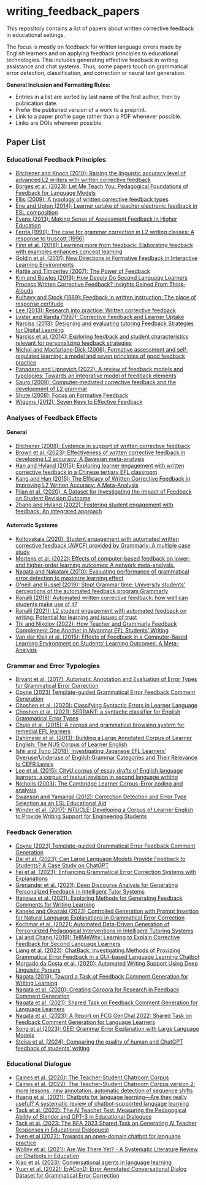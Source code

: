 # writing_feedback_papers

This repository contains a list of papers about written corrective feedback in educational settings.

The focus is mostly on feedback for written language errors made by English learners and on applying feedback principles to educational technologies. This includes generating effective feedback in writing assistance and chat systems. Thus, some papers touch on grammatical error detection, classification, and correction or neural text generation.

**General Inclusion and Formatting Rules:**

* Entries in a list are sorted by last name of the first author, then by publication date.
* Prefer the published version of a work to a preprint.
* Link to a paper profile page rather than a PDF whenever possible.
* Links are DOIs whenever possible.

## Paper List

### Educational Feedback Principles

* [Bitchener and Knoch (2010): Raising the linguistic accuracy level of advanced L2 writers with written corrective feedback](https://doi.org/10.1016/j.jslw.2010.10.002)
* [Borges et al. (2023): Let Me Teach You: Pedagogical Foundations of Feedback for Language Models](https://arxiv.org/abs/2307.00279)
* [Ellis (2009): A typology of written corrective feedback types](https://doi.org/10.1093/elt/ccn023)
* [Ene and Upton (2014): Learner uptake of teacher electronic feedback in ESL composition](https://doi.org/10.1016/j.system.2014.07.011)
* [Evans (2013): Making Sense of Assessment Feedback in Higher Education](https://doi.org/10.3102/0034654312474350)
* [Ferria (1999): The case for grammar correction in L2 writing classes: A response to truscott (1996)](https://doi.org/10.1016/S1060-3743(99)80110-6)
* [Finn et al. (2018): Learning more from feedback: Elaborating feedback with examples enhances concept learning](https://doi.org/10.1016/j.learninstruc.2017.08.007)
* [Goldin et al. (2017): New Directions in Formative Feedback in Interactive Learning Environments](https://doi.org/10.1007/s40593-016-0135-7)
* [Hattie and Timperley (2007): The Power of Feedback](https://doi.org/10.3102/003465430298487)
* [Kim and Bowles (2019): How Deeply Do Second Language Learners Process Written Corrective Feedback? Insights Gained From Think-Alouds](https://doi.org/10.1002/tesq.522)
* [Kulhavy and Stock (1989): Feedback in written instruction: The place of response certitude](https://doi.org/10.1007/BF01320096)
* [Lee (2013): Research into practice: Written corrective feedback](https://doi.org/10.1017/S0261444812000390)
* [Lyster and Randa (1997): Corrective Feedback and Learner Uptake](https://doi.org/10.1017/S0272263197001034)
* [Narciss (2013): Designing and evaluating tutoring Feedback Strategies for Digital Learning](https://eric.ed.gov/?id=EJ1013726)
* [Narciss et al. (2014): Exploring feedback and student characteristics relevant for personalizing feedback strategies](https://doi.org/10.1016/j.compedu.2013.09.011)
* [Nichol and Macfarlane‐Dick (2006): Formative assessment and self‐regulated learning: a model and seven principles of good feedback practice](https://doi.org/10.1080/03075070600572090)
* [Panadero and Lipnevich (2022): A review of feedback models and typologies: Towards an integrative model of feedback elements](https://doi.org/10.1016/j.edurev.2021.100416)
* [Sauro (2009): Computer-mediated corrective feedback and the development of L2 grammar](http://dx.doi.org/10125/44170)
* [Shute (2008): Focus on Formative Feedback](https://doi.org/10.,/0034654307313795)
* [Wiggins (2012): Seven Keys to Effective Feedback](https://eric.ed.gov/?id=EJ1002434)

### Analyses of Feedback Effects

#### General

* [Bitchener (2008): Evidence in support of written corrective feedback](https://doi.org/10.1016/j.jslw.2007.11.004)
* [Brown et al. (2023): Effectiveness of written corrective feedback in developing L2 accuracy: A Bayesian meta-analysis](https://doi.org/10.1177/13621688221147374)
* [Han and Hyland (2015): Exploring learner engagement with written corrective feedback in a Chinese tertiary EFL classroom](https://doi.org/10.1016/j.jslw.2015.08.002)
* [Kang and Han (2015): The Efficacy of Written Corrective Feedback in Improving L2 Written Accuracy: A Meta-Analysis](https://doi.org/10.1111/modl.12189)
* [Pilan et al. (2020): A Dataset for Investigating the Impact of Feedback on Student Revision Outcome](https://aclanthology.org/2020.lrec-1.41/)
* [Zhang and Hyland (2022): Fostering student engagement with feedback: An integrated approach](https://doi.org/10.1016/j.asw.2021.100586)

#### Automatic Systems

* [Koltovskaia (2020): Student engagement with automated written corrective feedback (AWCF) provided by Grammarly: A multiple case study](https://doi.org/10.1016/j.asw.2020.100450)
* [Mertens et al. (2022): Effects of computer-based feedback on lower- and higher-order learning outcomes: A network meta-analysis.](https://doi.org/10.1037/edu0000764)
* [Nagata and Nakatani (2010): Evaluating performance of grammatical error detection to maximize learning effect](https://aclanthology.org/C10-2103/)
* [O'neill and Russel (2019): Stop! Grammar time: University students’ perceptions of the automated feedback program Grammarly](https://doi.org/10.14742/ajet.3795)
* [Ranalli (2018): Automated written corrective feedback: how well can students make use of it?](https://doi.org/10.1080/09588221.2018.1428994)
* [Ranalli (2021): L2 student engagement with automated feedback on writing: Potential for learning and issues of trust](https://doi.org/10.1016/j.jslw.2021.100816)
* [Thi and Nikolov (2022): How Teacher and Grammarly Feedback Complement One Another in Myanmar EFL Students’ Writing](https://doi.org/10.1007/s40299-021-00625-2)
* [Van der Kleij et al. (2015): Effects of Feedback in a Computer-Based Learning Environment on Students’ Learning Outcomes: A Meta-Analysis](https://doi.org/10.3102/0034654314564881)

### Grammar and Error Typologies

* [Bryant et al. (2017): Automatic Annotation and Evaluation of Error Types for Grammatical Error Correction](https://doi.org/10.18653/v1/P17-1074)
* [Coyne (2023) Template-guided Grammatical Error Feedback Comment Generation](https://doi.org/10.18653/v1/2023.eacl-srw.10)
* [Choshen et al. (2020): Classifying Syntactic Errors in Learner Language](https://doi.org/10.18653/v1/2020.conll-1.7)
* [Choshen et al. (2021): SERRANT: a syntactic classifier for English Grammatical Error Types](https://arxiv.org/abs/2104.02310)
* [Chujo et al. (2015): A corpus and grammatical browsing system for remedial EFL learners](https://doi.org/10.1075/scl.69.06chu)
* [Dahlmeier et al. (2013): Building a Large Annotated Corpus of Learner English: The NUS Corpus of Learner English](https://aclanthology.org/W13-1703/)
* [Ishii and Tono (2018): Investigating Japanese EFL Learners’ Overuse/Underuse of English Grammar Categories and Their Relevance to CEFR Levels](https://www.researchgate.net/publication/328234030_Investigating_Japanese_EFL_Learners'_OveruseUnderuse_of_English_Grammar_Categories_and_Their_Relevance_to_CEFR_Levels)
* [Lee et al. (2015): CityU corpus of essay drafts of English language learners: a corpus of textual revision in second language writing](http://dx.doi.org/10.1007/s10579-015-9301-z)
* [Nicholls (2003): The Cambridge Learner Corpus-Error coding and analysis](https://scholar.google.co.uk/citations?view_op=view_citation&hl=en&user=8lSMbb4AAAAJ&citation_for_view=8lSMbb4AAAAJ:u5HHmVD_uO8C)
* [Swanson and Yamangil (2012): Correction Detection and Error Type Selection as an ESL Educational Aid](https://aclanthology.org/N12-1037/)
* [Winder et al. (2017): NTUCLE: Developing a Corpus of Learner English to Provide Writing Support for Engineering Students](https://aclanthology.org/W17-5901/)

### Feedback Generation

* [Coyne (2023) Template-guided Grammatical Error Feedback Comment Generation](https://doi.org/10.18653/v1/2023.eacl-srw.10)
* [Dai et al. (2023): Can Large Language Models Provide Feedback to Students? A Case Study on ChatGPT](https://doi.org/10.1109/ICALT58122.2023.00100)
* [Fei et al. (2023): Enhancing Grammatical Error Correction Systems with Explanations](https://doi.org/10.18653/v1/2023.acl-long.413)
* [Grenander et al. (2021): Deep Discourse Analysis for Generating Personalized Feedback in Intelligent Tutor Systems](https://doi.org/10.1609/aaai.v35i17.17829)
* [Hanawa et al. (2021): Exploring Methods for Generating Feedback Comments for Writing Learning](https://doi.org/10.18653/v1/2021.emnlp-main.766)
* [Kaneko and Okazaki (2023) Controlled Generation with Prompt Insertion for Natural Language Explanations in Grammatical Error Correction](https://arxiv.org/abs/2309.11439)
* [Kochmar et al. (2022): Automated Data-Driven Generation of Personalized Pedagogical Interventions in Intelligent Tutoring Systems](https://doi.org/10.1007/s40593-021-00267-x)
* [Lai and Chang (2019): TellMeWhy: Learning to Explain Corrective Feedback for Second Language Learners](https://doi.org/10.18653/v1/D19-3040)
* [Liang et al. (2023): ChatBack: Investigating Methods of Providing Grammatical Error Feedback in a GUI-based Language Learning Chatbot](https://doi.org/10.18653/v1/2023.bea-1.7)
* [Morgado da Costa et al. (2020): Automated Writing Support Using Deep Linguistic Parsers](https://aclanthology.org/2020.lrec-1.46/)
* [Nagata (2019): Toward a Task of Feedback Comment Generation for Writing Learning](https://doi.org/10.18653/v1/D19-1316)
* [Nagata et al. (2020): Creating Corpora for Research in Feedback Comment Generation](https://aclanthology.org/2020.lrec-1.42/)
* [Nagata et al. (2021): Shared Task on Feedback Comment Generation for Language Learners](https://doi.org/10.18653/v1/2021.inlg-1.35)
* [Nagata et al. (2023): A Report on FCG GenChal 2022: Shared Task on Feedback Comment Generation for Language Learners](https://aclanthology.org/2023.inlg-genchal.7/)
* [Song et al (2023): GEE! Grammar Error Explanation with Large Language Models](https://arxiv.org/abs/2311.09517)
* [Steiss et al. (2024): Comparing the quality of human and ChatGPT feedback of students’ writing](https://doi.org/10.1016/j.learninstruc.2024.101894)

### Educational Dialogue

* [Caines et al. (2020): The Teacher-Student Chatroom Corpus](https://aclanthology.org/2020.nlp4call-1.2/)
* [Caines et al. (2022): The Teacher-Student Chatroom Corpus version 2: more lessons, new annotation, automatic detection of sequence shifts](https://aclanthology.org/2022.nlp4call-1.3/)
* [Huang et al. (2021): Chatbots for language learning—Are they really useful? A systematic review of chatbot-supported language learning](https://doi.org/10.1111/jcal.12610)
* [Tack et al. (2022): The AI Teacher Test: Measuring the Pedagogical Ability of Blender and GPT-3 in Educational Dialogues](https://doi.org/10.5281/zenodo.6853187)
* [Tack et al. (2023: The BEA 2023 Shared Task on Generating AI Teacher Responses in Educational Dialogues)](https://doi.org/10.18653/v1/2023.bea-1.64)
* [Tyen et al (2022): Towards an open-domain chatbot for language practice](https://doi.org/10.18653/v1/2022.bea-1.28)
* [Wollny et al. (2021): Are We There Yet? - A Systematic Literature Review on Chatbots in Education](https://doi.org/10.3389/frai.2021.654924)
* [Xiao et al. (2023): Conversational agents in language learning](https://doi.org/10.1515/jccall-2022-0032)
* [Yuan et al. (2022): ErAConD: Error Annotated Conversational Dialog Dataset for Grammatical Error Correction](https://doi.org/10.18653/v1/2022.naacl-main.5)
